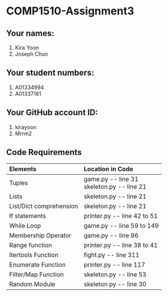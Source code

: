 # COMP1510-Assignment3

## Your names:
1. Kira Yoon
2. Joseph Chun

## Your student numbers:
1. A01334994
2. A01337161

## Your GitHub account ID:
1. kirayoon
2. Mrrm2

## Code Requirements
| Elements                | Location in Code                                |
|:------------------------|:------------------------------------------------|
| Tuples                  | game.py -- line 31 </br> skeleton.py -- line 21 |
| Lists                   | skeleton.py -- line 21                          |
| List/Dict comprehension | skeleton.py -- line 21                          |
| If statements           | printer.py -- line 42 to 51                     |
| While Loop              | game.py -- line 59 to 149                       |
| Membership Operator     | game.py -- line 96                              |
| Range function          | printer.py -- line 38 to 41                     |
| Itertools Function      | fight.py -- line 311                            |
| Enumerate Function      | printer.py -- line 117                          |
| Filter/Map Function     | skeleton.py -- line 53                          |
| Random Module           | skeleton.py -- line 30                          |